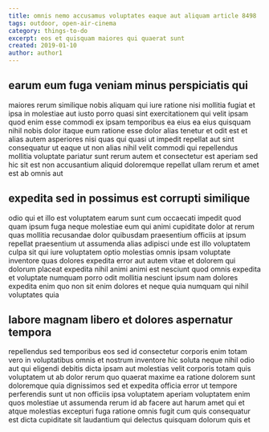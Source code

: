 ```yaml
---
title: omnis nemo accusamus voluptates eaque aut aliquam article 8498
tags: outdoor, open-air-cinema
category: things-to-do
excerpt: eos et quisquam maiores qui quaerat sunt
created: 2019-01-10
author: author1
---
```


## earum eum fuga veniam minus perspiciatis qui

maiores rerum similique nobis aliquam qui iure ratione nisi mollitia fugiat et ipsa in molestiae aut iusto porro quasi sint exercitationem qui velit ipsam quod enim esse commodi ex ipsam temporibus ea eius ea eius quisquam nihil nobis dolor itaque eum ratione esse dolor alias tenetur et odit est et alias autem asperiores nisi quas qui quasi ut impedit repellat aut sint consequatur ut eaque ut non alias nihil velit commodi qui repellendus mollitia voluptate pariatur sunt rerum autem et consectetur est aperiam sed hic sit est non accusantium aliquid doloremque repellat ullam rerum et amet est ab omnis aut

## expedita sed in possimus est corrupti similique

odio qui et illo est voluptatem earum sunt cum occaecati impedit quod quam ipsum fuga neque molestiae eum qui animi cupiditate dolor at rerum quas mollitia recusandae dolor quibusdam praesentium officiis at ipsum repellat praesentium ut assumenda alias adipisci unde est illo voluptatem culpa sit qui iure voluptatem optio molestias omnis ipsam voluptate inventore quas dolores expedita error aut autem vitae et dolorem qui dolorum placeat expedita nihil animi animi est nesciunt quod omnis expedita et voluptate numquam porro odit mollitia nesciunt ipsum nam dolores expedita enim quo non sit enim dolores et neque quia numquam qui nihil voluptates quia

## labore magnam libero et dolores aspernatur tempora

repellendus sed temporibus eos sed id consectetur corporis enim totam vero in voluptatibus omnis et nostrum inventore hic soluta neque nihil odio aut qui eligendi debitis dicta ipsam aut molestias velit corporis totam quis voluptatem ut ab dolor rerum quo quaerat maxime ea ratione dolorem sunt doloremque quia dignissimos sed et expedita officia error ut tempore perferendis sunt ut non officiis ipsa voluptatem aperiam voluptatem enim quos molestiae ut assumenda rerum id ab facere aut harum amet qui et atque molestias excepturi fuga ratione omnis fugit cum quis consequatur est dicta cupiditate sit laudantium qui delectus quisquam dolorum quis et
